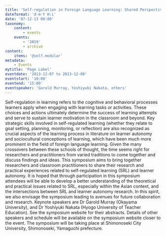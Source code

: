 ```yaml
---
title: 'Self-regulation in Foreign Language Learning: Shared Perspectives'
dateformat: 'd-m-Y H:i'
date: '07-12-13 00:00'
taxonomy:
    content:
        - events
    events:
        - '2019'
        - archive
content:
    items: '@self.modular'
metadata:
    - Events
mytitle: 'Page Label'
eventdate: '2013-12-07 to 2013-12-08'
eventstart: '10:00'
eventend: '15:00'
eventspeaker: 'Garold Murray, Yoshiyuki Nakata, others'
---
```


Self-regulation in learning refers to the cognitive and behavioral processes learners apply when engaging with learning tasks or activities. These choices and actions ultimately determine the success of learning attempts and serve to sustain learner motivation in the classroom and beyond.
Key strategic skills involved in self-regulated learning (whether they relate to goal setting, planning, monitoring, or reflection) are also recognized as crucial aspects of the learning process in literature on learner autonomy and sociocultural conceptions of learning, which have been much more prominent in the field of foreign language learning. Given the many crossovers between these schools of thought, the time seems right for researchers and practitioners from varied traditions to come together and discuss findings and ideas.
This symposium aims to bring together researchers and classroom practitioners to share their research and practical experiences related to self-regulated learning (SRL) and learner autonomy. It is hoped that through participation in this symposium attendees will be able to develop a better understanding of the theoretical and practical issues related to SRL, especially within the Asian context, and the intersections between SRL and learner autonomy research. In this spirit, we also envisage the symposium leading to avenues for future collaboration and research.
Keynote speakers are Dr Garold Murray (Okayama University), and Dr Yoshiyuki Nakata (Hyogo University of Teacher Education). See the symposium website for their abstracts. Details of other speakers and schedule will be available on the symposium website closer to the event.
The symposium will be taking place at Shimonoseki City University, Shimonoseki, Yamaguchi prefecture.

